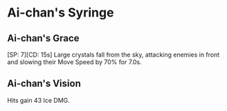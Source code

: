 # Ai-chan's Syringe

## Ai-chan's Grace

[SP: 7][CD: 15s] Large crystals fall from the sky, attacking enemies in front and slowing their Move Speed by 70% for 7.0s.

## Ai-chan's Vision

Hits gain 43 Ice DMG.